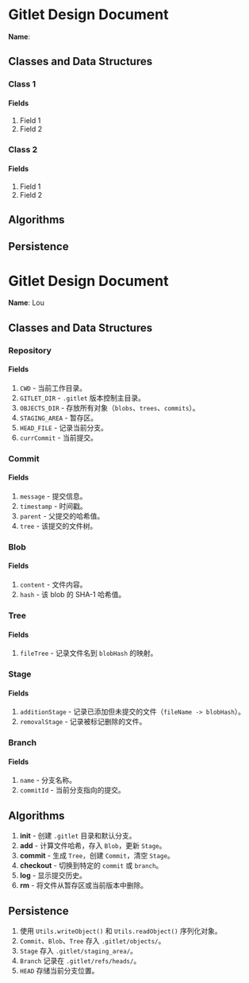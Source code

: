 # Gitlet Design Document

**Name**:

## Classes and Data Structures

### Class 1

#### Fields

1. Field 1
2. Field 2


### Class 2

#### Fields

1. Field 1
2. Field 2


## Algorithms

## Persistence



# Gitlet Design Document

**Name**: Lou

## Classes and Data Structures

### Repository
#### Fields
1. `CWD` - 当前工作目录。
2. `GITLET_DIR` - `.gitlet` 版本控制主目录。
3. `OBJECTS_DIR` - 存放所有对象（`blobs`、`trees`、`commits`）。
4. `STAGING_AREA` - 暂存区。
5. `HEAD_FILE` - 记录当前分支。
6. `currCommit` - 当前提交。

### Commit
#### Fields
1. `message` - 提交信息。
2. `timestamp` - 时间戳。
3. `parent` - 父提交的哈希值。
4. `tree` - 该提交的文件树。

### Blob
#### Fields
1. `content` - 文件内容。
2. `hash` - 该 blob 的 SHA-1 哈希值。

### Tree
#### Fields
1. `fileTree` - 记录文件名到 `blobHash` 的映射。

### Stage
#### Fields
1. `additionStage` - 记录已添加但未提交的文件（`fileName -> blobHash`）。
2. `removalStage` - 记录被标记删除的文件。

### Branch
#### Fields
1. `name` - 分支名称。
2. `commitId` - 当前分支指向的提交。

## Algorithms
1. **init** - 创建 `.gitlet` 目录和默认分支。
2. **add** - 计算文件哈希，存入 `Blob`，更新 `Stage`。
3. **commit** - 生成 `Tree`，创建 `Commit`，清空 `Stage`。
4. **checkout** - 切换到特定的 `commit` 或 `branch`。
5. **log** - 显示提交历史。
6. **rm** - 将文件从暂存区或当前版本中删除。

## Persistence
1. 使用 `Utils.writeObject()` 和 `Utils.readObject()` 序列化对象。
2. `Commit`、`Blob`、`Tree` 存入 `.gitlet/objects/`。
3. `Stage` 存入 `.gitlet/staging_area/`。
4. `Branch` 记录在 `.gitlet/refs/heads/`。
5. `HEAD` 存储当前分支位置。


